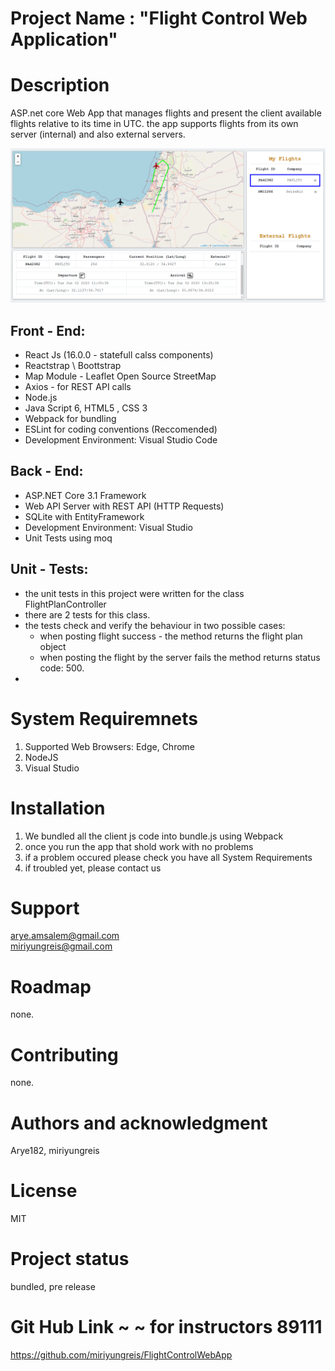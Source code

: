 # Project Name : "Flight Control Web Application"

# Description  
ASP.net core Web App that manages flights and present the client available flights relative to its time in UTC. the app supports flights from its own server (internal) and also external servers. 

![Alt ScreenShot](/FlightControlWeb/ClientApp/src/images/flight_screen.PNG?raw=true "ScreenShot 1")


Front - End:
-----------------------------
* React Js (16.0.0 - statefull calss components)
* Reactstrap \ Boottstrap
* Map Module - Leaflet Open Source StreetMap
* Axios - for REST API calls
* Node.js
* Java Script 6, HTML5 , CSS 3
* Webpack for bundling
* ESLint for coding conventions (Reccomended)
* Development Environment: Visual Studio Code

Back - End:
-----------------------------
* ASP.NET Core 3.1 Framework
* Web API Server with REST API (HTTP Requests)
* SQLite with EntityFramework
* Development Environment: Visual Studio
* Unit Tests using moq

Unit - Tests:
-----------------------------
* the unit tests in this project were written for the class FlightPlanController
* there are 2 tests for this class.
* the tests check and verify the behaviour in two possible cases:
	* when posting flight success - the method returns the flight plan object
	* when posting the flight by the server fails the method returns status code: 500.
* 


# System Requiremnets  
1. Supported Web Browsers: Edge, Chrome
2. NodeJS
3. Visual Studio

# Installation  
1. We bundled all the client js code into bundle.js using Webpack
2. once you run the app that shold work with no problems
3. if a problem occured please check you have all System Requirements
4. if troubled yet, please contact us


# Support  
arye.amsalem@gmail.com  
miriyungreis@gmail.com

# Roadmap  
none.

# Contributing  
none.

# Authors and acknowledgment  
Arye182, miriyungreis

# License  
MIT

# Project status  
bundled, pre release

# Git Hub Link ~ ~ for instructors 89111
https://github.com/miriyungreis/FlightControlWebApp

